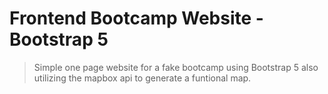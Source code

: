 # Frontend Bootcamp Website - Bootstrap 5

> Simple one page website for a fake bootcamp using Bootstrap 5 also utilizing the mapbox api to generate a funtional map.



